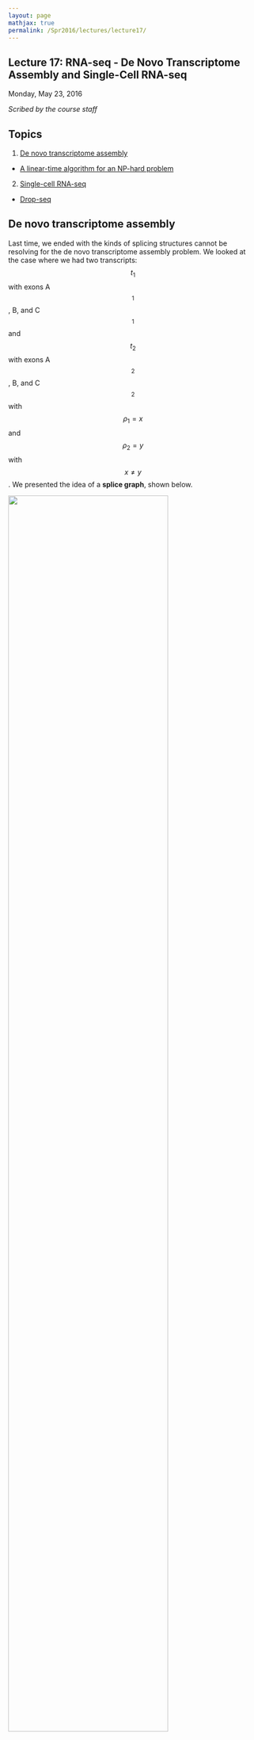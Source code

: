 ```yaml
---
layout: page
mathjax: true
permalink: /Spr2016/lectures/lecture17/
---
```

## Lecture 17: RNA-seq - De Novo Transcriptome Assembly and Single-Cell RNA-seq

Monday, May 23, 2016

_Scribed by the course staff_

## Topics

1. <a href='#denovo'>De novo transcriptome assembly</a>
-  <a href='#shannon'>A linear-time algorithm for an NP-hard problem</a>
2. <a href='#scrna'>Single-cell RNA-seq</a>
-  <a href='#dropseq'>Drop-seq</a>

## <a id='denovo'></a>De novo transcriptome assembly

Last time, we ended with the kinds of splicing structures cannot be resolving for the de novo transcriptome assembly problem. We looked at the case where we had two transcripts: $$t_1$$ with exons A$$_1$$, B, and C$$_1$$ and $$t_2$$ with exons A$$_2$$, B, and C$$_2$$ with $$\rho_1 = x$$ and $$\rho_2 = y$$ with $$x \neq y$$. We presented the idea of a **splice graph**, shown below.

<div class="fig figcenter fighighlight">
  <img src="/Spr2016/assets/lecture17/Figure1.png" width="80%">
  <div class="figcaption">An example transcriptome.</div>
</div>

If we assume that two transcripts can resolve this splice graph, we can draw a transcript from A$$_1$$ to C$$_1$$ and another from A$$_2$$ to C$$_2$$. When $$x \neq y$$, the flows from A$$_1$$ to C$$_2$$ is ruled out (i.e. the cross-flow solution is ruled out). But we can still have flow patterns with more complex patterns if we relaxed the two-transcript assumption.

Let's consider what what happen if we assumed 3 transcripts explain this splicing structure. If we assume that $$y > x$$, we can start with a flow through $$x$$ and then $$y$$, resulting in a leftover flow of $$y-x$$. We can then draw a flow from $$y$$ to $$y$$, resulting in a leftover flow of $$x$$. Finally, we can draw a third flow from that $$x$$ to the remaining $$x$$, account for all the abundances. This is summarized in the figure below.

IMAGE OF 3-FLOW GRAPH.

For this example, we assume that each end-to-end flow describes a transcript. With the 3 above flows, we obtain three transcripts with the following abundances: transcript A$$_1$$-B-C$$_2$$ with abundance $$x$$, transcript A$$_2$$-b-C$$_2$$ with abundance $$y-x$$, and transcript A$$_2$$-B-C$$_1$$ with abundance $$x$$. Notice that this solution is not unique, which is not ideal. In a way, however, this solution can already be ruled out because in practice two transcripts are unlikely to have the exact same abundance.

We make the assumption that two transcripts cannot have the same abundance. It's clear that we need at least 3 transcripts here. We only have 2 degrees of freedom due to the 2 parameters $$x$$ and $$y$$. In some sense, the 3 numbers associated with the 3 transcripts are constrained in a very specific way. More rigorously, if we think of the abundances of the 3 transcripts as independent random variables, the probability of all 3 abundances lying in a 2-D subspace is essentially 0. This suggests that these repeat problems can be resolved if we assume some **sparsity** structure.

Does there exist a ground truth that results in a splice graph that cannot be resolved unambigiously? Consider the case where we have the 3 transcripts shown in the figure below. In practice, these transcripts can represent 3 isoforms from a particular gene.

<div class="fig figcenter fighighlight">
  <img src="/Spr2016/assets/lecture17/Figure3.png" width="80%">
  <div class="figcaption">An example transcriptome with an ambigious splice graph.</div>
</div>

The two potential flows that resolve this set of transcript's splice graph are shown in the figure below.

IMAGE OF THE AMBIGIOUS SPLICE GRAPH

We obtain the alternative solution with $$t_1$$ being A$$_1$$-B-C$$_2$$, $$t_2$$ being A$$_2$$-B-C$$_1$$, and A$$_2$$-B-C$$_2$$ with $$\rho_1 = x+z$$, $$\rho_2 = x$$, and $$\rho_3 = y-x$$. Furthermore, we cannot rule this alternative solution out. Therefore there does exist certain repeat patterns that we cannot resolve.

### <a id='shannon'></a>A linear-time algorithm for an NP-hard problem

[Kannan, Pachter, and Tse](http://biorxiv.org/content/early/2016/02/09/039230) implemented an algorithm based on the above sparsest flow concept for their tool [Shannon](http://sreeramkannan.github.io/Shannon/). Specifically, the paper attempts to find the smallest number of end-to-end flows that explain the edge flows based on estimated transcripts. There is still NP-hardness underlying the approach.

If we assume that the abundances are random, then we can eliminate a lot of worse-case sequences that are NP-hard. An example run of the algorithm is shown in the figure below.

IMAGE OF EXAMPLE RUN OF SHANNON'S ALGORITHM

The algorithm attempts to work on the graph locally. Whenever we have some kind of node where we have intersection of flows, we want to tease the flows apart locally first in an attempt to arrive at a global solution. Notice that if we look at only the left-most five nodes, there is some information that we fail to incorporate that could help us. Instead, we can start with the rightmost 4 nodes, resolving the $$a+b$$ edge. We now arrive at the only possible sparse set of flows.

Recall that the key object that drives the assembly analysis is $$L_{crit}$$. If the read length is less than this, there exist inherent ambiguity to the problem and no algorithm can solve the problem. While the proposed algorithm above can reconstruct in linear time (it doesn't revisit nodes), it does have a chance of failing due to its greedy nature.

For the mouse transcriptome $$L_{crit} = 4077$$, indicating a complex transcriptome structure. While we cannot resolve the transcriptome for all transcripts, we can still recover a significant portion of it. The figure below shows the fraction of transcripts that are reconstructable as a function of read length.

PLOT OF "NEAR-OPTIMALITY AT PRACTICAL L"

This indicates that only a small number of transcripts have complex isoform structures. Automatically when we do sparsest flow, the abundance information is accounted for via the edge weights.

In practice, we have to use the read counts to estimate the abundances. Even if the abundances are generic, if they are close to being non-generic, the estimation error may impose problems. Evaluation on real datasets shows that while Shannon is not perfect, it demonstrates significant improvement over existing tools on some existing datasets.

## <a id='scrna'></a>Single-cell RNA-seq

When sequencing are performed on a piece of tissue (e.g. embryonic stem cells), RNA-seq is performed on many cells at once (**bulk sequencing**). Therefore the data we obtain are effectively averaged over all these cells. Biologists, however, are also interested in what's happening on the cell level. Perhaps cells in different stages of development can provide some information for certain phenotypes, for example. How can we invent new methods to do sequencing on a cell-to-cell level?

**Single-cell RNA-seq** started around 5-7 years ago. Over the years, technologies that could sequence 100s and 1000s of cells emerged.

### <a id='dropseq'></a>Drop-seq

More recently, a technology called [Drop-seq](https://www.youtube.com/watch?v=vL7ptq2Dcf0) was introduced; the technology can sequence 10000s of cells. There are few key components to the technology: **microfluidics**, which separates cells via droplets, and a **barcoding** scheme, which allows the scientist to obtain more information about each read. Recall that barcoding has also been used in 10X sequencing for detecting which reads come from the same fragment (thus giving us long-range information for applications like phasing).

Drop-seq generates random sequences via "splitting and pooling" for barcodes. Notice we do not need a particular barcode for a particular cell; we just need different barcodes in different cells. By attaching barcode sequences to **beads** such that different beads get different barcodes, all transcripts attached to the same bead will have the same barcode. After sequencing, we can easily identify which reads come from which cell. A challenge is in ensuring that most droplets have at most one bead.

Drop-seq enables parallel processing of many single-cells at the same time. The first computational problem that one has to solve is in separating reads based on their cell of origin. From each cell, we obtain a vector $$\boldsymbol{\rho}_i \in \mathbb{R}^{20000}$$ of abundances of all transcripts within that cell. We will discuss some computational techniques for clustering these high-dimensional vectors next time.
